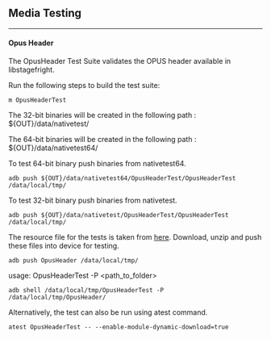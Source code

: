 ## Media Testing ##
---
#### Opus Header
The OpusHeader Test Suite validates the OPUS header available in libstagefright.

Run the following steps to build the test suite:
```
m OpusHeaderTest
```

The 32-bit binaries will be created in the following path : ${OUT}/data/nativetest/

The 64-bit binaries will be created in the following path : ${OUT}/data/nativetest64/

To test 64-bit binary push binaries from nativetest64.
```
adb push ${OUT}/data/nativetest64/OpusHeaderTest/OpusHeaderTest /data/local/tmp/
```

To test 32-bit binary push binaries from nativetest.
```
adb push ${OUT}/data/nativetest/OpusHeaderTest/OpusHeaderTest /data/local/tmp/
```

The resource file for the tests is taken from [here](https://storage.googleapis.com/android_media/frameworks/av/media/libstagefright/foundation/tests/OpusHeader/OpusHeader.zip). Download, unzip and push these files into device for testing.

```
adb push OpusHeader /data/local/tmp/
```

usage: OpusHeaderTest -P \<path_to_folder\>
```
adb shell /data/local/tmp/OpusHeaderTest -P /data/local/tmp/OpusHeader/
```
Alternatively, the test can also be run using atest command.

```
atest OpusHeaderTest -- --enable-module-dynamic-download=true
```
